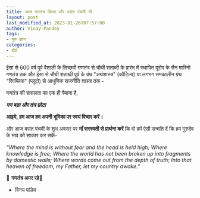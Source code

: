 ```yaml
---
title: आज गणतंत्र दिवस और वसंत पंचमी भी
layout: post
last_modified_at: 2023-01-26T07:57:00
author: Vinay Pandey
tags:
- गुरु ज्ञान
categories:
- दीर्घ
---
```

ईसा से 600 वर्ष पूर्व वैशाली के लिच्छवी गणतंत्र से चौथी शताब्दी के प्रारंभ में स्थापित यूरोप के सैन मारिनो गणतंत्र तक
और 
ईसा से चौथी शताब्दी पूर्व के ग्रंथ "अर्थशास्त्र" (कौटिल्य) या लगभग समकालीन ग्रंथ "रिपब्लिक" (प्लूटो) से आधुनिक राजनीति शास्त्र तक -

गणतंत्र की सफलता का एक ही पैमाना है,

***गण बड़ा और तंत्र छोटा***

**आइये, हम आज हम अपनी भूमिका पर स्वयं विचार करें।**

और आज वसंत पंचमी के शुभ अवसर पर **माँ सरस्वती से प्रार्थना करें** कि वो हमें ऐसी सन्मति दें कि हम गुरुदेव के भाव को साकार कर सकें- 

*“Where the mind is without fear and the head is held high;*
*Where knowledge is free;*
*Where the world has not been broken up into fragments by domestic walls;*
*Where words come out from the depth of truth;*
*Into that heaven of freedom, my Father, let my country awake."*

🙏 **गणतंत्र अमर रहे**🙏

- विनय पांडेय


